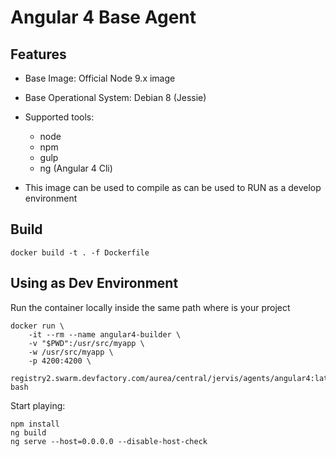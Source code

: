 # Angular 4 Base Agent

## Features

- Base Image: Official Node 9.x image
- Base Operational System: Debian 8 (Jessie)
- Supported tools:
	- node
	- npm
	- gulp
	- ng (Angular 4 Cli)

- This image can be used to compile as can be used to RUN as a develop environment

## Build

```
docker build -t . -f Dockerfile
```

## Using as Dev Environment


Run the container locally inside the same path where is your project

```
docker run \
    -it --rm --name angular4-builder \
    -v "$PWD":/usr/src/myapp \
    -w /usr/src/myapp \
    -p 4200:4200 \
    registry2.swarm.devfactory.com/aurea/central/jervis/agents/angular4:latest bash
```

Start playing:

```
npm install
ng build
ng serve --host=0.0.0.0 --disable-host-check
```


